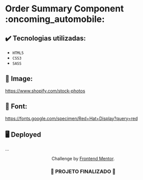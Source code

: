 

<h1>
  Order Summary Component :oncoming_automobile:
</h1>

## ✔️ Tecnologias utilizadas:
- ``HTML5``
- ``CSS3``
- ``SASS``

## :paperclip: Image:

https://www.shopify.com/stock-photos

## :paperclip: Font:

https://fonts.google.com/specimen/Red+Hat+Display?query=red

## :desktop_computer: Deployed

...

<p align="center">
  Challenge by <a href="https://www.frontendmentor.io?ref=challenge" target="_blank">Frontend Mentor</a>.
</p>

<h3 align="center">
  
  :construction: PROJETO FINALIZADO :construction:
  
</h3>
